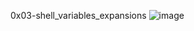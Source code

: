 0x03-shell_variables_expansions
![image](https://user-images.githubusercontent.com/111039069/221416710-16de2372-8d5d-4c28-bc16-2a747c2ef81b.png)
